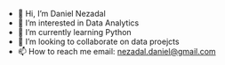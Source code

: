 - 👋 Hi, I’m Daniel Nezadal
- 👀 I’m interested in Data Analytics
- 🌱 I’m currently learning Python
- 💞️ I’m looking to collaborate on data proejcts
- 📫 How to reach me email: nezadal.daniel@gmail.com

<!---
danzd/danzd is a ✨ special ✨ repository because its `README.md` (this file) appears on your GitHub profile.
You can click the Preview link to take a look at your changes.
--->
